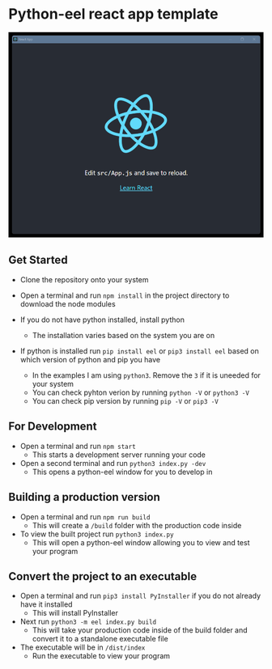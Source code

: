 # Python-eel react app template

![Screenshot](./exampleScreenshot.png)

## Get Started

- Clone the repository onto your system
- Open a terminal and run `npm install` in the project directory to download the node modules

- If you do not have python installed, install python
    - The installation varies based on the system you are on
- If python is installed run `pip install eel` or `pip3 install eel` based on which version of python and pip you have
    - In the examples I am using `python3`. Remove the `3` if it is uneeded for your system
    - You can check pyhton verion by running `python -V` or `python3 -V`
    - You can check pip version by running `pip -V` or `pip3 -V`

## For Development

- Open a terminal and run `npm start`
    - This starts a development server running your code
- Open a second terminal and run `python3 index.py -dev`
    - This opens a python-eel window for you to develop in

## Building a production version

- Open a terminal and run `npm run build`
    - This will create a `/build` folder with the production code inside
- To view the built project run `python3 index.py`
    - This will open a python-eel window allowing you to view and test your program

## Convert the project to an executable

- Open a terminal and run `pip3 install PyInstaller` if you do not already have it installed
    - This will install PyInstaller
- Next run `python3 -m eel index.py build`
    - This will take your production code inside of the build folder and convert it to a standalone executable file
- The executable will be in `/dist/index`
    - Run the executable to view your program
